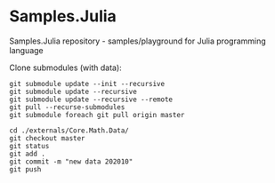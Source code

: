 # Samples.Julia

Samples.Julia repository - samples/playground for Julia programming language


Clone submodules (with data):

```
git submodule update --init --recursive
git submodule update --recursive
git submodule update --recursive --remote
git pull --recurse-submodules 
git submodule foreach git pull origin master
```


```
cd ./externals/Core.Math.Data/
git checkout master
git status
git add .
git commit -m "new data 202010"
git push
```
